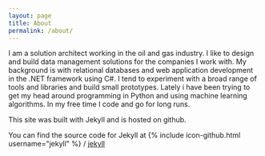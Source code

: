 ```yaml
---
layout: page
title: About
permalink: /about/
---
```


I am a solution architect working in the oil and gas industry. I like to design and build data management solutions for the companies I work with. My background is with relational databases and web application development in the .NET framework using C#. I tend to experiment with a broad range of tools and libraries and build small prototypes. Lately i have been trying to get my head around programming in Python and using machine learning algorithms. In my free time I code and go for long runs.

This site was built with Jekyll and is hosted on github.

You can find the source code for Jekyll at
{% include icon-github.html username="jekyll" %} /
[jekyll](https://github.com/jekyll/jekyll)
